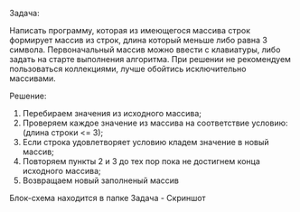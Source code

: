Задача:

Написать программу, которая из имеющегося массива строк формирует массив из строк,
длина который меньше либо равна 3 символа. 
Первоначальный массив можно ввести с клавиатуры, либо задать на старте выполнения алгоритма.
При решении не рекомендуем пользоваться коллекциями, лучше обойтись исключительно массивами.



Решение:
1. Перебираем значения из исходного массива;
2. Проверяем каждое значение из массива на соответствие условию: (длина строки <= 3);
3. Если строка удовлетворяет условию кладем значение в новый массив;
4. Повторяем пункты 2 и 3 до тех пор пока не достигнем конца исходного массива;
5. Возвращаем новый заполненый массив


Блок-схема находится в папке Задача - Скриншот

